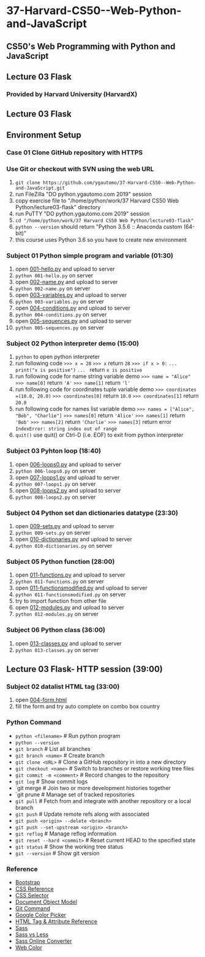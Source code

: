 # 37-Harvard-CS50--Web-Python-and-JavaScript
## CS50's Web Programming with Python and JavaScript
## Lecture 03 Flask
### Provided by Harvard University (HarvardX)

## Lecture 03 Flask
## Environment Setup
### Case 01 Clone GitHub repository with HTTPS
### Use Git or checkout with SVN using the web URL
01. `git clone https://github.com/ygautomo/37-Harvard-CS50--Web-Python-and-JavaScript.git`
02. run FileZilla "DO python.ygautomo.com 2019" session
03. copy exercise file to "/home/python/work/37 Harvard CS50 Web Python/lecture03-flask" directory
04. run PuTTY "DO python.ygautomo.com 2019" session
05. `cd "/home/python/work/37 Harvard CS50 Web Python/lecture03-flask"`
06. `python --version` should return "Python 3.5.6 :: Anaconda custom (64-bit)"
07. this course uses Python 3.6 so you have to create new environment

### Subject 01 Python simple program and variable (01:30)
01. open [001-hello.py](/lecture03-flask/001-hello.py) and upload to server
02. `python 001-hello.py` on server
03. open [002-name.py](/lecture03-flask/002-name.py) and upload to server
04. `python 002-name.py` on server
05. open [003-variables.py](/lecture03-flask/003-variables.py) and upload to server
06. `python 003-variables.py` on server
07. open [004-conditions.py](/lecture03-flask/004-conditions.py) and upload to server
08. `python 004-conditions.py` on server
09. open [005-sequences.py](/lecture03-flask/005-sequences.py) and upload to server
10. `python 005-sequences.py` on server

### Subject 02 Python interpreter demo (15:00)
01. `python` to open python interpreter
02. run following code
	`>>> x = 28`
	`>>> x`
	return `28`
	`>>> if x > 0:`
	`... 	print("x is positive")`
	`... ` 	<CR>
	return `x is positive`
03. run following code for name string variable demo
	`>>> name = "Alice"`
	`>>> name[0]`
	return `'A'`
	`>>> name[1]`
	return `'l'`
04. run following code for coordinates tuple variable demo
	`>>> coordinates =(10.0, 20.0)`
	`>>> coordinates[0]`
	return `10.0`
	`>>> coordinates[1]`
	return `20.0`
05. run following code for names list variable demo
	`>>> names = ["Alice", "Bob", "Charlie"]`
	`>>> names[0]`
	return `'Alice'`
	`>>> names[1]`
	return `'Bob'`
	`>>> names[2]`
	return `'Charlie'`
	`>>> names[3]`
	return error `IndexError: string index out of range`
06. `quit()` use quit() or Ctrl-D (i.e. EOF) to exit from python interpreter

### Subject 03 Pyhton loop (18:40)
01. open [006-loops0.py](/lecture03-flask/006-loops0.py) and upload to server
02. `python 006-loops0.py` on server
03. open [007-loops1.py](/lecture03-flask/007-loops1.py) and upload to server
04. `python 007-loops1.py` on server
05. open [008-loops2.py](/lecture03-flask/008-loops2.py) and upload to server
06. `python 008-loops2.py` on server

### Subject 04 Python set dan dictionaries datatype (23:30)
01. open [009-sets.py](/lecture03-flask/009-sets.py) and upload to server
02. `python 009-sets.py` on server 
03. open [010-dictionaries.py](/lecture03-flask/010-dictionaries.py) and upload to server
04. `python 010-dictionaries.py` on server 

### Subject 05 Python function (28:00)
01. open [011-functions.py](/lecture03-flask/011-functions.py) and upload to server
02. `python 011-functions.py` on server
03. open [011-functionsmodified.py](/lecture03-flask/011-functionsmodified.py) and upload to server
04. `python 011-functionsmodified.py` on server
05. try to import function from other file
06. open [012-modules.py](/lecture03-flask/012-modules.py) and upload to server
07. `python 012-modules.py` on server

### Subject 06 Python class (36:00)
01. open [013-classes.py](/lecture03-flask/013-classes.py) and upload to server
02. `python 013-classes.py` on server

## Lecture 03 Flask- HTTP session (39:00)
### Subject 02 datalist HTML tag (33:00)
01. open [004-form.html](/lecture03-flask/004-form.html)
02. fill the form and try auto complete on combo box country


### Python Command
- `python <filename>`			# Run python program
- `python --version`
- `git branch` 					# List all branches
- `git branch <name>`			# Create branch <name>
- `git clone <URL>`				# Clone a GitHub repository in <URL> into a new directory
- `git checkout <name>` 		# Switch to <name> branches or restore working tree files
- `git commit -m <comment>`		# Record changes to the repository
- `git log`						# Show commit logs
- `git merge <name>				# Join two or more development histories together
- `git prune <name>				# Manage set of tracked repositories
- `git pull` 					# Fetch from and integrate with another repository or a local branch
- `git push`					# Update remote refs along with associated 
- `git push <origin> --delete <branch>`
- `git push --set-upstream <origin> <branch>`
- `git reflog`					# Manage reflog information
- `git reset --hard <commit>`	# Reset current HEAD to the specified state
- `git status`					# Show the working tree status
- `git --version`				# Show git version


### Reference
- [Bootstrap](https://getbootstrap.com/)
- [CSS Reference](https://www.w3schools.com/cssref/default.asp)
- [CSS Selector](https://www.w3schools.com/cssref/css_selectors.asp)
- [Document Object Model](https://www.digitalocean.com/community/tutorial_series/understanding-the-dom-document-object-model)
- [Git Command](https://git-scm.com/)
- [Google Color Picker](https://www.google.com/)
- [HTML Tag & Attribute Reference](https://www.w3schools.com/tags/default.asp)
- [Sass](https://sass-lang.com/)
- [Sass vs Less](https://www.keycdn.com/blog/sass-vs-less)
- [Sass Online Converter](https://www.sassmeister.com/)
- [Web Color](https://en.wikipedia.org/wiki/Web_colors)